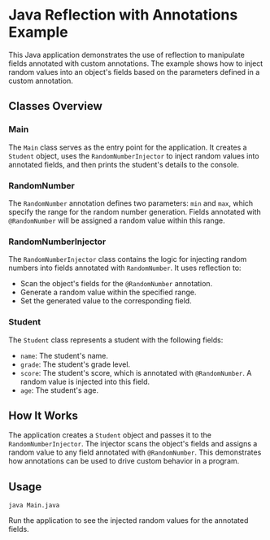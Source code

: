 <h1>Java Reflection with Annotations Example</h1>

<p>This Java application demonstrates the use of reflection to manipulate fields annotated with custom annotations. The example shows how to inject random values into an object's fields based on the parameters defined in a custom annotation.</p>

<h2>Classes Overview</h2>

<h3>Main</h3>
<p>
    The <code>Main</code> class serves as the entry point for the application. It creates a <code>Student</code> object, uses the <code>RandomNumberInjector</code> to inject random values into annotated fields, and then prints the student's details to the console.
</p>

<h3>RandomNumber</h3>
<p>
    The <code>RandomNumber</code> annotation defines two parameters: <code>min</code> and <code>max</code>, which specify the range for the random number generation. Fields annotated with <code>@RandomNumber</code> will be assigned a random value within this range.
</p>

<h3>RandomNumberInjector</h3>
<p>
    The <code>RandomNumberInjector</code> class contains the logic for injecting random numbers into fields annotated with <code>RandomNumber</code>. It uses reflection to:
</p>
<ul>
    <li>Scan the object's fields for the <code>@RandomNumber</code> annotation.</li>
    <li>Generate a random value within the specified range.</li>
    <li>Set the generated value to the corresponding field.</li>
</ul>

<h3>Student</h3>
<p>
    The <code>Student</code> class represents a student with the following fields:
</p>
<ul>
    <li><code>name</code>: The student's name.</li>
    <li><code>grade</code>: The student's grade level.</li>
    <li><code>score</code>: The student's score, which is annotated with <code>@RandomNumber</code>. A random value is injected into this field.</li>
    <li><code>age</code>: The student's age.</li>
</ul>

<h2>How It Works</h2>
<p>
    The application creates a <code>Student</code> object and passes it to the <code>RandomNumberInjector</code>. The injector scans the object's fields and assigns a random value to any field annotated with <code>@RandomNumber</code>. This demonstrates how annotations can be used to drive custom behavior in a program.
</p>

<h2>Usage</h2>
<pre><code>java Main.java</code></pre>
<p>Run the application to see the injected random values for the annotated fields.</p>
